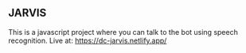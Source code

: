 ## JARVIS
This is a javascript project where you can talk to the bot using speech recognition.
Live at: https://dc-jarvis.netlify.app/
